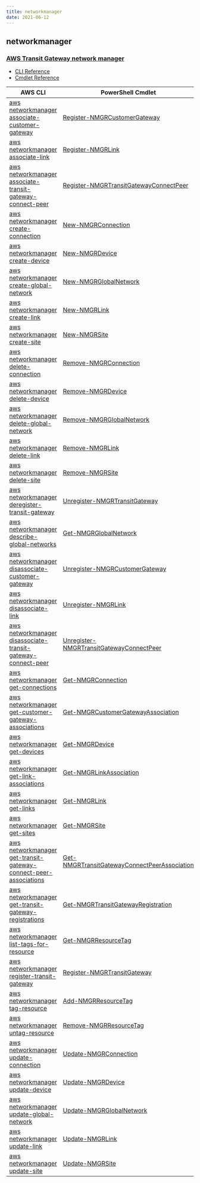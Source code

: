 ```yaml
---
title: networkmanager
date: 2021-06-12
---
```


## networkmanager

### [AWS Transit Gateway network manager](https://aws.amazon.com/transit-gateway/network-manager/)

* [CLI Reference](https://docs.aws.amazon.com/cli/latest/reference/networkmanager/index.html)
* [Cmdlet Reference](https://docs.aws.amazon.com/powershell/latest/reference/items/NetworkManager_cmdlets.html)

|AWS CLI|PowerShell Cmdlet|
|----|----|
|[aws networkmanager associate-customer-gateway](https://docs.aws.amazon.com/cli/latest/reference/networkmanager/associate-customer-gateway.html)|[Register-NMGRCustomerGateway](https://docs.aws.amazon.com/powershell/latest/reference/items/Register-NMGRCustomerGateway.html)|
|[aws networkmanager associate-link](https://docs.aws.amazon.com/cli/latest/reference/networkmanager/associate-link.html)|[Register-NMGRLink](https://docs.aws.amazon.com/powershell/latest/reference/items/Register-NMGRLink.html)|
|[aws networkmanager associate-transit-gateway-connect-peer](https://docs.aws.amazon.com/cli/latest/reference/networkmanager/associate-transit-gateway-connect-peer.html)|[Register-NMGRTransitGatewayConnectPeer](https://docs.aws.amazon.com/powershell/latest/reference/items/Register-NMGRTransitGatewayConnectPeer.html)|
|[aws networkmanager create-connection](https://docs.aws.amazon.com/cli/latest/reference/networkmanager/create-connection.html)|[New-NMGRConnection](https://docs.aws.amazon.com/powershell/latest/reference/items/New-NMGRConnection.html)|
|[aws networkmanager create-device](https://docs.aws.amazon.com/cli/latest/reference/networkmanager/create-device.html)|[New-NMGRDevice](https://docs.aws.amazon.com/powershell/latest/reference/items/New-NMGRDevice.html)|
|[aws networkmanager create-global-network](https://docs.aws.amazon.com/cli/latest/reference/networkmanager/create-global-network.html)|[New-NMGRGlobalNetwork](https://docs.aws.amazon.com/powershell/latest/reference/items/New-NMGRGlobalNetwork.html)|
|[aws networkmanager create-link](https://docs.aws.amazon.com/cli/latest/reference/networkmanager/create-link.html)|[New-NMGRLink](https://docs.aws.amazon.com/powershell/latest/reference/items/New-NMGRLink.html)|
|[aws networkmanager create-site](https://docs.aws.amazon.com/cli/latest/reference/networkmanager/create-site.html)|[New-NMGRSite](https://docs.aws.amazon.com/powershell/latest/reference/items/New-NMGRSite.html)|
|[aws networkmanager delete-connection](https://docs.aws.amazon.com/cli/latest/reference/networkmanager/delete-connection.html)|[Remove-NMGRConnection](https://docs.aws.amazon.com/powershell/latest/reference/items/Remove-NMGRConnection.html)|
|[aws networkmanager delete-device](https://docs.aws.amazon.com/cli/latest/reference/networkmanager/delete-device.html)|[Remove-NMGRDevice](https://docs.aws.amazon.com/powershell/latest/reference/items/Remove-NMGRDevice.html)|
|[aws networkmanager delete-global-network](https://docs.aws.amazon.com/cli/latest/reference/networkmanager/delete-global-network.html)|[Remove-NMGRGlobalNetwork](https://docs.aws.amazon.com/powershell/latest/reference/items/Remove-NMGRGlobalNetwork.html)|
|[aws networkmanager delete-link](https://docs.aws.amazon.com/cli/latest/reference/networkmanager/delete-link.html)|[Remove-NMGRLink](https://docs.aws.amazon.com/powershell/latest/reference/items/Remove-NMGRLink.html)|
|[aws networkmanager delete-site](https://docs.aws.amazon.com/cli/latest/reference/networkmanager/delete-site.html)|[Remove-NMGRSite](https://docs.aws.amazon.com/powershell/latest/reference/items/Remove-NMGRSite.html)|
|[aws networkmanager deregister-transit-gateway](https://docs.aws.amazon.com/cli/latest/reference/networkmanager/deregister-transit-gateway.html)|[Unregister-NMGRTransitGateway](https://docs.aws.amazon.com/powershell/latest/reference/items/Unregister-NMGRTransitGateway.html)|
|[aws networkmanager describe-global-networks](https://docs.aws.amazon.com/cli/latest/reference/networkmanager/describe-global-networks.html)|[Get-NMGRGlobalNetwork](https://docs.aws.amazon.com/powershell/latest/reference/items/Get-NMGRGlobalNetwork.html)|
|[aws networkmanager disassociate-customer-gateway](https://docs.aws.amazon.com/cli/latest/reference/networkmanager/disassociate-customer-gateway.html)|[Unregister-NMGRCustomerGateway](https://docs.aws.amazon.com/powershell/latest/reference/items/Unregister-NMGRCustomerGateway.html)|
|[aws networkmanager disassociate-link](https://docs.aws.amazon.com/cli/latest/reference/networkmanager/disassociate-link.html)|[Unregister-NMGRLink](https://docs.aws.amazon.com/powershell/latest/reference/items/Unregister-NMGRLink.html)|
|[aws networkmanager disassociate-transit-gateway-connect-peer](https://docs.aws.amazon.com/cli/latest/reference/networkmanager/disassociate-transit-gateway-connect-peer.html)|[Unregister-NMGRTransitGatewayConnectPeer](https://docs.aws.amazon.com/powershell/latest/reference/items/Unregister-NMGRTransitGatewayConnectPeer.html)|
|[aws networkmanager get-connections](https://docs.aws.amazon.com/cli/latest/reference/networkmanager/get-connections.html)|[Get-NMGRConnection](https://docs.aws.amazon.com/powershell/latest/reference/items/Get-NMGRConnection.html)|
|[aws networkmanager get-customer-gateway-associations](https://docs.aws.amazon.com/cli/latest/reference/networkmanager/get-customer-gateway-associations.html)|[Get-NMGRCustomerGatewayAssociation](https://docs.aws.amazon.com/powershell/latest/reference/items/Get-NMGRCustomerGatewayAssociation.html)|
|[aws networkmanager get-devices](https://docs.aws.amazon.com/cli/latest/reference/networkmanager/get-devices.html)|[Get-NMGRDevice](https://docs.aws.amazon.com/powershell/latest/reference/items/Get-NMGRDevice.html)|
|[aws networkmanager get-link-associations](https://docs.aws.amazon.com/cli/latest/reference/networkmanager/get-link-associations.html)|[Get-NMGRLinkAssociation](https://docs.aws.amazon.com/powershell/latest/reference/items/Get-NMGRLinkAssociation.html)|
|[aws networkmanager get-links](https://docs.aws.amazon.com/cli/latest/reference/networkmanager/get-links.html)|[Get-NMGRLink](https://docs.aws.amazon.com/powershell/latest/reference/items/Get-NMGRLink.html)|
|[aws networkmanager get-sites](https://docs.aws.amazon.com/cli/latest/reference/networkmanager/get-sites.html)|[Get-NMGRSite](https://docs.aws.amazon.com/powershell/latest/reference/items/Get-NMGRSite.html)|
|[aws networkmanager get-transit-gateway-connect-peer-associations](https://docs.aws.amazon.com/cli/latest/reference/networkmanager/get-transit-gateway-connect-peer-associations.html)|[Get-NMGRTransitGatewayConnectPeerAssociation](https://docs.aws.amazon.com/powershell/latest/reference/items/Get-NMGRTransitGatewayConnectPeerAssociation.html)|
|[aws networkmanager get-transit-gateway-registrations](https://docs.aws.amazon.com/cli/latest/reference/networkmanager/get-transit-gateway-registrations.html)|[Get-NMGRTransitGatewayRegistration](https://docs.aws.amazon.com/powershell/latest/reference/items/Get-NMGRTransitGatewayRegistration.html)|
|[aws networkmanager list-tags-for-resource](https://docs.aws.amazon.com/cli/latest/reference/networkmanager/list-tags-for-resource.html)|[Get-NMGRResourceTag](https://docs.aws.amazon.com/powershell/latest/reference/items/Get-NMGRResourceTag.html)|
|[aws networkmanager register-transit-gateway](https://docs.aws.amazon.com/cli/latest/reference/networkmanager/register-transit-gateway.html)|[Register-NMGRTransitGateway](https://docs.aws.amazon.com/powershell/latest/reference/items/Register-NMGRTransitGateway.html)|
|[aws networkmanager tag-resource](https://docs.aws.amazon.com/cli/latest/reference/networkmanager/tag-resource.html)|[Add-NMGRResourceTag](https://docs.aws.amazon.com/powershell/latest/reference/items/Add-NMGRResourceTag.html)|
|[aws networkmanager untag-resource](https://docs.aws.amazon.com/cli/latest/reference/networkmanager/untag-resource.html)|[Remove-NMGRResourceTag](https://docs.aws.amazon.com/powershell/latest/reference/items/Remove-NMGRResourceTag.html)|
|[aws networkmanager update-connection](https://docs.aws.amazon.com/cli/latest/reference/networkmanager/update-connection.html)|[Update-NMGRConnection](https://docs.aws.amazon.com/powershell/latest/reference/items/Update-NMGRConnection.html)|
|[aws networkmanager update-device](https://docs.aws.amazon.com/cli/latest/reference/networkmanager/update-device.html)|[Update-NMGRDevice](https://docs.aws.amazon.com/powershell/latest/reference/items/Update-NMGRDevice.html)|
|[aws networkmanager update-global-network](https://docs.aws.amazon.com/cli/latest/reference/networkmanager/update-global-network.html)|[Update-NMGRGlobalNetwork](https://docs.aws.amazon.com/powershell/latest/reference/items/Update-NMGRGlobalNetwork.html)|
|[aws networkmanager update-link](https://docs.aws.amazon.com/cli/latest/reference/networkmanager/update-link.html)|[Update-NMGRLink](https://docs.aws.amazon.com/powershell/latest/reference/items/Update-NMGRLink.html)|
|[aws networkmanager update-site](https://docs.aws.amazon.com/cli/latest/reference/networkmanager/update-site.html)|[Update-NMGRSite](https://docs.aws.amazon.com/powershell/latest/reference/items/Update-NMGRSite.html)|

